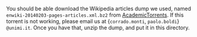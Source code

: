 You should be able download the Wikipedia articles dump we used, named `	enwiki-20140203-pages-articles.xml.bz2` from [AcademicTorrents](http://academictorrents.com/details/9512a1f6d21e5012c06a1c9b8e2dd4796ecc77a9). If this torrent is not working, please email us at {`corrado.monti`, `paolo.boldi`} `@unimi.it`.
Once you have that, unzip the dump, and put it in this directory.